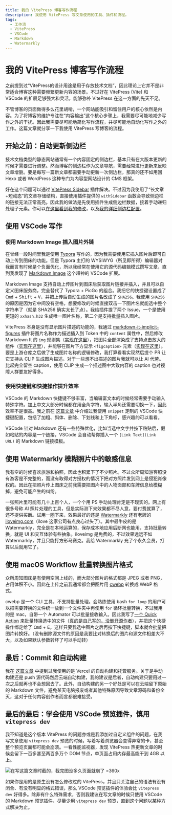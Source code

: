 ```yaml
---
title: 我的 VitePress 博客写作流程
description: 我使用 VitePress 写文章使用的工具、插件和流程。
tags:
  - 工作流
  - VitePress
  - VSCode
  - Markdown
  - Watermarkly
---
```


# 我的 VitePress 博客写作流程

之前提到过“VitePress的设计用途是用于存放技术文档”，因此理论上它并不是非常适合博客这种需要频繁更新内容的场景。不过好在 VitePress (Vite) 和 VSCode 的扩展足够强大和灵活，能够弥补 VitePress 在这一方面的先天不足。

不管博客的页面做得多么花里胡哨，一个网站能吸引和留住用户的核心依然是内容。为了将博客的维护专注在“内容输出”这个核心步骤上，我需要尽可能地减少写作之外的干扰。因此我需要尽可能地简化写作流程，并尽可能地自动化写作之外的工作。这篇文章就分享一下我使用 VitePress 写博客的流程。

## 开始之前：自动更新侧边栏

技术文档类型的静态网站通常有一个内容固定的侧边栏，基本只有在大版本更新的时候才需要进行调整。然而博客的侧边栏作为文章导航，需要经常进行更新来反映文章增删。要是每写一篇新文章都需要手动更新一次侧边栏，那真的还不如用回 Hexo 或者 WordPress 这种专门为内容型网站设计的 CMS 框架。

好在这个问题可以通过 [VitePress Sidebar](https://vitepress-sidebar.jooy2.com) 插件解决。不过因为我使用了“长文章+短动态”的文章存储结构，直接使用插件提供的 `withSidebar` 函数会导致侧边栏的链接无法正常高亮。因此我的做法是先使用插件生成侧边栏数据，接着手动递归处理子元素。你可以[在这里看到我的修改](https://github.com/mark9804/blog/blob/4edd1cec2fc6eae41c73a918927502221a54f502/docs/.vitepress/config.ts#L14-L25)，以及[我的详细侧边栏配置](https://github.com/mark9804/blog/blob/4edd1cec2fc6eae41c73a918927502221a54f502/docs/.vitepress/configs/sidebarConfig.ts)。

## 使用 VSCode 写作

### 使用 Markdown Image 插入图片外链

在曾经一段时间里我是使用 [Typora](https://typora.io/) 写作的，因为我需要使用它插入图片后即可自动上传到图床的功能。但是 Typora 主打的 WYSIWYG（所见即所得）编辑器对我而言有时候是个负面优化，所以我经常在使用它的源代码编辑模式撰写文章，直到我发现了 [Markdown Image](https://marketplace.visualstudio.com/items?itemName=hancel.markdown-image) 这个超神的 VSCode 扩展。

Markdown Image 支持自动上传图片到图床后获取图片链接并插入，并且可以自定义图床服务商，完全替代了 Typora + PicGo 的组合。我把它的快捷键设置成了 <kbd>Cmd</kbd> + <kbd>Shift</kbd> + <kbd>V</kbd>，并把上传后自动生成的图片名改成了 `SHA256`。我使用 `SHA256` 的原因是因为它中间没有空格，想要修改的时候直接双击一下图片名就能选中整个字符串了（就是 SHA256 确实太长了点）。我给插件提了两个 Issue，一个是使用更短的 `xxhash.h32` 生成唯一图片名称，第二个是支持批量插入图片。

VitePress 本身是没有显示图片描述的功能的，我通过 [markdown-it-implicit-figures](https://github.com/arve0/markdown-it-implicit-figures) 插件将图片名称作为描述插入到 Token 中的 `content` 属性中，然后修改 Markdown It 的 `img` 规则集（[实现在这里](https://github.com/mark9804/blog/blob/4edd1cec2fc6eae41c73a918927502221a54f502/docs/.vitepress/configs/markdownConfig.ts#L47-L49)），把图片全部渲染成了支持点击放大的组件（[实现在这里](https://github.com/mark9804/blog/blob/4edd1cec2fc6eae41c73a918927502221a54f502/docs/.vitepress/theme/utils/generateImgComponent.ts)），并能够在图片下方显示 `<figcaption>` 元素（[实现在这里](https://github.com/mark9804/blog/blob/4edd1cec2fc6eae41c73a918927502221a54f502/docs/.vitepress/theme/components/ElysiumUI/ElyImageGallery.vue#L35-L41)）。要是上游仓库之后做了生成图片名称的逻辑修改，我打算看看实现然后提个 PR 让它支持从 CLIP 生成图片描述。对于一些想不出描述的图片我就可以让 AI 代劳。比起完全留空 caption，使用 CLIP 生成一个描述图中大致内容的 caption 也对视障人群要友好得多。

### 使用快捷键和快捷操作提升效率

VSCode 的 Markdown 快捷键不够丰富，当编辑富文本的时候经常需要手动输入特殊字符。加上中文大部分时候都在用全角字符，输入半角还需要切换一下，因此效率不是很高。我之前在 [这篇文章](./customize-vscode-markdown-shortcuts) 中介绍过我使用 `snippet` 定制的 VSCode 快捷键配置，包括了加粗、斜体、删除、下划线和上下角标，感兴趣的可以看看。

VSCode 针对 Markdown 还有一些特殊优化，比如当选中文字并按下粘贴后，假如粘贴的内容是一个链接，VSCode 会自动帮你插入一个 `[Link Text](Link URL)` 的 Markdown 链接模板。

## 使用 Watermarkly 模糊照片中的敏感信息

我有空的时候喜欢旅游和拍照，因此也积累下了不少照片。不过众所周知游客照没有游客是不完整的，而没有取得对方授权的情况下把对方照片发到网上是侵犯肖像权的。因此在把照片传上图床之前我需要把图片中的人物面部和车牌信息给模糊掉，避免可能产生的纠纷。

一张照片里可能有几十上百个人，一个个用 PS 手动处理肯定是不现实的。网上有很多号称 AI 照片处理的工具，但是实际测下来效果都不尽人意，要付费就算了，还不提供买断。试用一圈下来，效果最好的还是 [Watermarkly](https://watermarkly.com/blur-face/) 还有老牌的 [iloveimg.com](https://www.iloveimg.com/)（ilove 这家公司有点良心过头了）。其中最牛皮的是 Watermarkly，完全是在本地运算的，保存成本地应用后断网也能用，支持批量转换，就是 UI 和交互体验有些抽象。iloveimg 是免费的，不过效果远远不如 Watermarkly，并且只能打方形马赛克。我给 Watermarkly 充了个永久会员，打算以后就用它了。

## 使用 macOS Workflow 批量转换图片格式

众所周知图床是有使用空间上线的，而大部分图片的格式都是 JPEG 或者 PNG，占用体积不小。因此在上传之前我通常都会把图片用 [cwebp](https://developers.google.com/speed/webp/docs/cwebp) 转换成 WebP 格式。

cwebp 是一个 CLI 工具，不支持批量处理。会熟练使用 bash `for loop` 的用户可以把需要转换的文件统一放到一个文件夹中再使用 `for` 循环批量转换，不过我用的是 mac，自带一个 Automator 可以批量接收输入。因此我写了[一个 Quick Action](https://github.com/mark9804/macos-scripts/tree/master/Quick%20Actions/) 来批量转换选中的文件（[真的是自己写的，没删开源作者](https://www.zhihu.com/question/4389622860)），并把这个快捷操作绑定给了 <kbd>Cmd</kbd> + <kbd>E</kbd>。这样只要我选中图片之后再按下快捷键，脚本就会批量把图片转换好。（没有删除源文件的原因是我要比对转换后的图片和源文件相差大不大，以及如果默认参数转坏了可以手动转）

## 最后：Commit 和自动构建

我在 [这篇文章](./migrating-wordpress-to-vitepress#从本地到云端) 中提到过我使用的是 Vercel 的自动构建和托管服务。关于是手动构建还是 push 源代码然后云端自动构建，我的建议是后者，自动构建只要用过一次之后就再也不会想回去了。此外，自动构建的另一个好处是可以在云端留下原始的 Markdown 文件，避免某天电脑报废或者其他特殊原因导致文章源码和备份全灭，这对于任何内容创作者而言都很难接受。

## 最后的最后：学会使用 VSCode 预览插件，慎用 `vitepress dev`

我不知道是这个版本 VitePress 的问题亦或是我添加过自定义组件的问题，在我写文章使用 `vitepress dev` 预览的时候，写着写着浏览器会变得异常的卡，甚至整个预览页面都可能会崩溃。一看性能监视器，发现 VitePress 热更新文章的时候会留下一百多甚至两百多万个 DOM 节点，单页面占用内存最高能干到 4GB 以上。

![在写这篇文章时截的，截完图没多久页面就崩了 =360x](https://cdn.sa.net/2024/12/05/5WoXZLyvugqBtec.webp)

如果你是用的是原生没有怎么修改过的 VitePress，并且只关注自己的语法有没有闭合、有没有明显的格式错误，那么 VSCode 预览插件的体验会比 `vitepress dev` 好得多。除非有什么特殊需求，否则我建议在写文章的时候只使用 VSCode 的 Markdown 预览插件，尽量少用 `vitepress dev` 预览，直到这个问题以某种方式解决为止。
